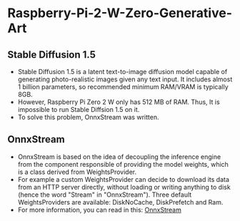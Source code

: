 # Raspberry-Pi-2-W-Zero-Generative-Art
## Stable Diffusion 1.5
- Stable Diffusion 1.5 is a latent text-to-image diffusion model capable of generating photo-realistic images given any text input. It includes almost 1 billion parameters, so recommended minimum RAM/VRAM is typically 8GB. 
- However, Raspberry Pi Zero 2 W only has 512 MB of RAM. Thus, It is impossible to run Stable Diffsion 1.5 on it.
- To solve this problem, OnnxStream was written.
## OnnxStream
- OnnxStream is based on the idea of decoupling the inference engine from the component responsible of providing the model weights, which is a class derived from WeightsProvider.
- For example a custom WeightsProvider can decide to download its data from an HTTP server directly, without loading or writing anything to disk (hence the word "Stream" in "OnnxStream"). Three default WeightsProviders are available: DiskNoCache, DiskPrefetch and Ram.
- For more information, you can read in this: [OnnxStream](https://github.com/vitoplantamura/OnnxStream.git)
